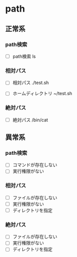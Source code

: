# path

## 正常系

### path検索
- [ ] path検索
ls

### 相対パス
- [ ] 相対パス
./test.sh

- [ ] ホームディレクトリ
~/test.sh

### 絶対パス
- [ ] 絶対パス
/bin/cat

## 異常系
### path検索
- [ ] コマンドが存在しない
- [ ] 実行権限がない

### 相対パス
- [ ] ファイルが存在しない
- [ ] 実行権限がない
- [ ] ディレクトリを指定

### 絶対パス
- [ ] ファイルが存在しない
- [ ] 実行権限がない
- [ ] ディレクトリを指定
